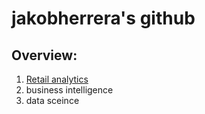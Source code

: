 # jakobherrera's github 
## Overview:

1. [Retail analytics](https://linkmehere.com)
2. business intelligence
3. data sceince
